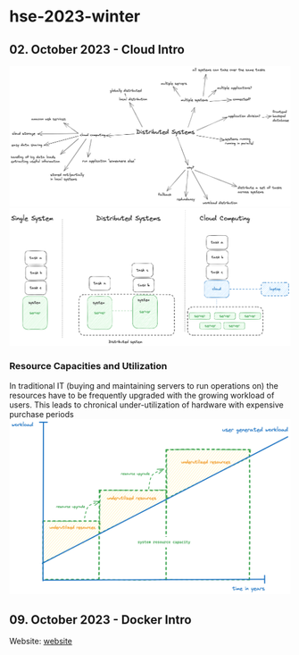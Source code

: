 # hse-2023-winter

## 02. October 2023 - Cloud Intro

![Distributed Systems Initial Thoughts](images/distributedsystems.png)
![Cloud and Distributed Systems](images/cloud_and_systems.png)

### Resource Capacities and Utilization
In traditional IT (buying and maintaining servers to run operations on) the resources have to be frequently upgraded with the growing workload of users.
This leads to chronical under-utilization of hardware with expensive purchase periods
![Resource Capacities and Utilization](images/resourcecapacities.png)

## 09. October 2023 - Docker Intro

Website: [website](https://hsed.new.trainings.nvtc.io/basics/)
